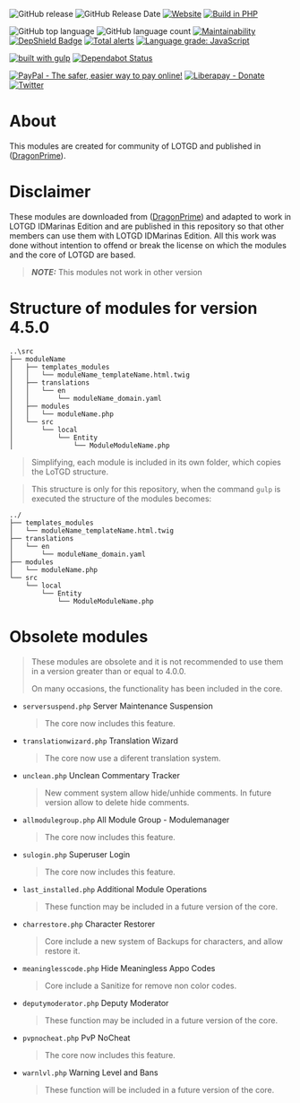 ![GitHub release](https://img.shields.io/github/release/idmarinas/lotgd-modules.svg)
![GitHub Release Date](https://img.shields.io/github/release-date/idmarinas/lotgd-modules.svg)
[![Website](https://img.shields.io/website-up-down-green-red/https/lotgd.infommo.es.svg?label=lotgd-demo)](https://lotgd.infommo.es)
[![Build in PHP](https://img.shields.io/badge/PHP-^7.1-8892BF.svg?logo=php)](http://php.net/)

![GitHub top language](https://img.shields.io/github/languages/top/idmarinas/lotgd-modules.svg)
![GitHub language count](https://img.shields.io/github/languages/count/idmarinas/lotgd-modules.svg)
[![Maintainability](https://api.codeclimate.com/v1/badges/4553239eac9e717f1cce/maintainability)](https://codeclimate.com/github/idmarinas/lotgd-modules/maintainability)
[![DepShield Badge](https://depshield.sonatype.org/badges/idmarinas/lotgd-modules/depshield.svg)](https://depshield.github.io)
[![Total alerts](https://img.shields.io/lgtm/alerts/g/idmarinas/lotgd-modules.svg?logo=lgtm&logoWidth=18)](https://lgtm.com/projects/g/idmarinas/lotgd-modules/alerts/)
[![Language grade: JavaScript](https://img.shields.io/lgtm/grade/javascript/g/idmarinas/lotgd-modules.svg?logo=lgtm&logoWidth=18)](https://lgtm.com/projects/g/idmarinas/lotgd-modules/context:javascript)

[![built with gulp](https://img.shields.io/badge/gulp-builds_this_project-eb4a4b.svg?logo=gulp)](http://gulpjs.com/)
[![Dependabot Status](https://api.dependabot.com/badges/status?host=github&repo=idmarinas/lotgd-modules)](https://dependabot.com)

[![PayPal - The safer, easier way to pay online!](https://img.shields.io/badge/donate-help_my_project-ffaa29.svg?logo=paypal)](https://www.paypal.com/cgi-bin/webscr?cmd=_s-xclick&hosted_button_id=CAYNPHQ8VN92C&source=url)
[![Liberapay - Donate](https://img.shields.io/liberapay/receives/IDMarinas.svg?logo=liberapay)](https://liberapay.com/IDMarinas/donate)
[![Twitter](https://img.shields.io/twitter/url/http/shields.io.svg?style=social)](https://twitter.com/idmarinas)

# About #

This modules are created for community of LOTGD and published in ([DragonPrime](http://dragonprime.net)).

# Disclaimer #

These modules are downloaded from ([DragonPrime](http://dragonprime.net)) and adapted to work in LOTGD IDMarinas Edition and are published in this repository so that other members can use them with LOTGD IDMarinas Edition.
All this work was done without intention to offend or break the license on which the modules and the core of LOTGD are based.

> **_NOTE:_**  This modules not work in other version

# Structure of modules for version 4.5.0
```
..\src
├── moduleName
│   ├── templates_modules
│   │   └── moduleName_templateName.html.twig
│   ├── translations
│   │   └── en
│   │       └── moduleName_domain.yaml
│   ├── modules
│   │   └── moduleName.php
│   └── src
│       └── local
│           └── Entity
│               └── ModuleModuleName.php
```
> Simplifying, each module is included in its own folder, which copies the LoTGD structure.

> This structure is only for this repository, when the command `gulp` is executed the structure of the modules becomes:
```
../
├── templates_modules
│   └── moduleName_templateName.html.twig
├── translations
│   └── en
│       └── moduleName_domain.yaml
├── modules
│   └── moduleName.php
└── src
    └── local
        └── Entity
            └── ModuleModuleName.php
```

# Obsolete modules

> These modules are obsolete and it is not recommended to use them in a version greater than or equal to 4.0.0.
>
> On many occasions, the functionality has been included in the core.

-   `serversuspend.php` Server Maintenance Suspension
    >   The core now includes this feature.
-   `translationwizard.php` Translation Wizard
    >   The core now use a diferent translation system.
-   `unclean.php` Unclean Commentary Tracker
    >   New comment system allow hide/unhide comments. In future version allow to delete hide comments.
-   `allmodulegroup.php` All Module Group - Modulemanager
    >   The core now includes this feature.
-   `sulogin.php` Superuser Login
    >   The core now includes this feature.
-   `last_installed.php` Additional Module Operations
    >   These function may be included in a future version of the core.
-   `charrestore.php` Character Restorer
    >   Core include a new system of Backups for characters, and allow restore it.
-   `meaninglesscode.php` Hide Meaningless Appo Codes
    >   Core include a Sanitize for remove non color codes.
-   `deputymoderator.php` Deputy Moderator
    >   These function may be included in a future version of the core.
-   `pvpnocheat.php` PvP NoCheat
    > The core now includes this feature.
-   `warnlvl.php` Warning Level and Bans
    > These function will be included in a future version of the core.

